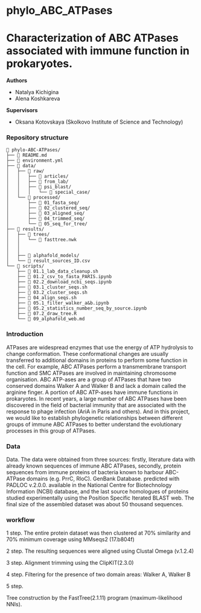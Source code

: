 # phylo_ABC_ATPases


# Characterization of ABC ATPases associated with immune function in prokaryotes.

**Authors**  
- Natalya Kichigina
- Alena Koshkareva

**Supervisors**  
- Oksana Kotovskaya (Skolkovo Institute of Science and Technology)

 ### Repository structure
```
📁 phylo-ABC-ATPases/
├── 📄 README.md 
├── 📄 environment.yml 
├── 📁 data/
│   ├── 📁 raw/
│   │   ├── 📁 articles/
│   │   ├── 📁 from_lab/
│   │   ├── 📁 psi_blast/ 
│   │   │   └── 📁 special_case/
│   └── 📁 processed/
│       ├── 📁 01_fasta_seq/
│       ├── 📁 02_clustered_seq/  
│       ├── 📁 03_aligned_seq/  
│       ├── 📁 04_trimmed_seq/
│       └── 📁 05_seq_for_tree/ 
├── 📁 results/
│   ├── 📁 trees/  
│   │   └── 📄 fasttree.nwk  
│   │    
│   │    
│   ├── 📁 alphafold_models/ 
│   └── 📄 result_sources_ID.csv
└── 📁 scripts/
    ├── 📄 01.1_lab_data_cleanup.sh   
    ├── 📄 01.2_csv_to_fasta_PARIS.ipynb
    ├── 📄 02.2_download_ncbi_seqs.ipynb 
    ├── 📄 03.1_cluster_seqs.sh 
    ├── 📄 03.2_cluster_seqs.sh 
    ├── 📄 04_align_seqs.sh  
    ├── 📄 05.1_filter_walker_a&b.ipynb
    ├── 📄 05.2_statistics_number_seq_by_source.ipynb
    ├── 📄 07.2_draw_tree.R
    └── 📄 09_alphafold_web.md  
```

### Introduction

 ATPases are widespread enzymes that use the energy of ATP hydrolysis to change conformation. These conformational changes are usually transferred to additional domains in proteins to perform some function in the cell. For example, ABC ATPases perform a transmembrane transport function and SMC ATPases are involved in maintaining chromosome organisation. ABC ATP-ases are a group of ATPases that have two conserved domains Walker A and Walker B and lack a domain called the arginine finger. 
A portion of ABC ATP-ases have immune functions in prokaryotes. In recent years, a large number of ABC ATPases have been discovered in the field of bacterial immunity that are associated with the response to phage infection (AriA in Paris and others). 
And in this project, we would like to establish phylogenetic relationships between different groups of immune ABC ATPases to better understand the evolutionary processes in this group of ATPases.


### Data
Data. The data were obtained from three sources: firstly, literature data with already known sequences of immune ABC ATPases, secondly, protein sequences from immune proteins of bacteria known to harbour ABC-ATPase domains (e.g. PrrC, RloC). GenBank Database. predicted with PADLOC v.2.0.0. available in the National Centre for Biotechnology Information (NCBI) database, and the last source homologues of proteins studied experimentally using the Position Specific Iterated BLAST web. The final size of the assembled dataset was about 50 thousand sequences.

### workflow
1 step.
The entire protein dataset was then clustered at 70% similarity and 70% minimum coverage using MMseqs2 (17.b804f)

2 step. 
The resulting sequences were aligned using Clustal Omega (v.1.2.4)

3 step.
Alignment trimming using the ClipKIT(2.3.0)

4 step.
Filtering for the presence of two domain areas: Walker A, Walker B


5 step.

Tree construction by the FastTree(2.1.11) program (maximum-likelihood NNIs).